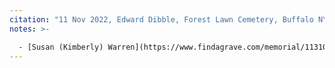 ```yaml
---
citation: "11 Nov 2022, Edward Dibble, Forest Lawn Cemetery, Buffalo NY, personal correspondence."
notes: >-

  - [Susan (Kimberly) Warren](https://www.findagrave.com/memorial/113109305/susan-kimberly) (06 Nov 1897 to 27 Jan 1980).
---
```



